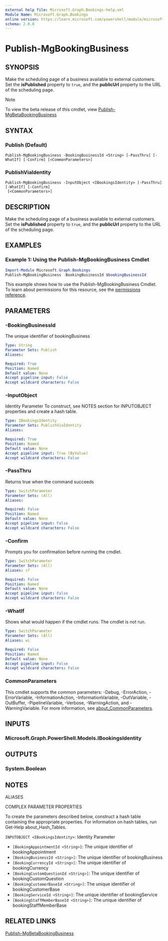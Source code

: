 ```yaml
---
external help file: Microsoft.Graph.Bookings-help.xml
Module Name: Microsoft.Graph.Bookings
online version: https://learn.microsoft.com/powershell/module/microsoft.graph.bookings/publish-mgbookingbusiness
schema: 2.0.0
---
```


# Publish-MgBookingBusiness

## SYNOPSIS
Make the scheduling page of a business available to external customers.
Set the **isPublished** property to `true`, and the **publicUrl** property to the URL of the scheduling page.

> [!NOTE]
> To view the beta release of this cmdlet, view [Publish-MgBetaBookingBusiness](/powershell/module/Microsoft.Graph.Beta.Applications/Publish-MgBetaBookingBusiness?view=graph-powershell-beta)

## SYNTAX

### Publish (Default)
```
Publish-MgBookingBusiness -BookingBusinessId <String> [-PassThru] [-WhatIf] [-Confirm] [<CommonParameters>]
```

### PublishViaIdentity
```
Publish-MgBookingBusiness -InputObject <IBookingsIdentity> [-PassThru] [-WhatIf] [-Confirm]
 [<CommonParameters>]
```

## DESCRIPTION
Make the scheduling page of a business available to external customers.
Set the **isPublished** property to `true`, and the **publicUrl** property to the URL of the scheduling page.

## EXAMPLES
### Example 1: Using the Publish-MgBookingBusiness Cmdlet
```powershell
Import-Module Microsoft.Graph.Bookings
Publish-MgBookingBusiness -BookingBusinessId $bookingBusinessId
```
This example shows how to use the Publish-MgBookingBusiness Cmdlet.
To learn about permissions for this resource, see the [permissions reference](/graph/permissions-reference).

## PARAMETERS

### -BookingBusinessId
The unique identifier of bookingBusiness

```yaml
Type: String
Parameter Sets: Publish
Aliases:

Required: True
Position: Named
Default value: None
Accept pipeline input: False
Accept wildcard characters: False
```

### -InputObject
Identity Parameter
To construct, see NOTES section for INPUTOBJECT properties and create a hash table.

```yaml
Type: IBookingsIdentity
Parameter Sets: PublishViaIdentity
Aliases:

Required: True
Position: Named
Default value: None
Accept pipeline input: True (ByValue)
Accept wildcard characters: False
```

### -PassThru
Returns true when the command succeeds

```yaml
Type: SwitchParameter
Parameter Sets: (All)
Aliases:

Required: False
Position: Named
Default value: None
Accept pipeline input: False
Accept wildcard characters: False
```

### -Confirm
Prompts you for confirmation before running the cmdlet.

```yaml
Type: SwitchParameter
Parameter Sets: (All)
Aliases: cf

Required: False
Position: Named
Default value: None
Accept pipeline input: False
Accept wildcard characters: False
```

### -WhatIf
Shows what would happen if the cmdlet runs.
The cmdlet is not run.

```yaml
Type: SwitchParameter
Parameter Sets: (All)
Aliases: wi

Required: False
Position: Named
Default value: None
Accept pipeline input: False
Accept wildcard characters: False
```

### CommonParameters
This cmdlet supports the common parameters: -Debug, -ErrorAction, -ErrorVariable, -InformationAction, -InformationVariable, -OutVariable, -OutBuffer, -PipelineVariable, -Verbose, -WarningAction, and -WarningVariable. For more information, see [about_CommonParameters](http://go.microsoft.com/fwlink/?LinkID=113216).

## INPUTS

### Microsoft.Graph.PowerShell.Models.IBookingsIdentity
## OUTPUTS

### System.Boolean
## NOTES

ALIASES

COMPLEX PARAMETER PROPERTIES

To create the parameters described below, construct a hash table containing the appropriate properties. For information on hash tables, run Get-Help about_Hash_Tables.


`INPUTOBJECT <IBookingsIdentity>`: Identity Parameter
  - `[BookingAppointmentId <String>]`: The unique identifier of bookingAppointment
  - `[BookingBusinessId <String>]`: The unique identifier of bookingBusiness
  - `[BookingCurrencyId <String>]`: The unique identifier of bookingCurrency
  - `[BookingCustomQuestionId <String>]`: The unique identifier of bookingCustomQuestion
  - `[BookingCustomerBaseId <String>]`: The unique identifier of bookingCustomerBase
  - `[BookingServiceId <String>]`: The unique identifier of bookingService
  - `[BookingStaffMemberBaseId <String>]`: The unique identifier of bookingStaffMemberBase

## RELATED LINKS
[Publish-MgBetaBookingBusiness](/powershell/module/Microsoft.Graph.Beta.Applications/Publish-MgBetaBookingBusiness?view=graph-powershell-beta)

